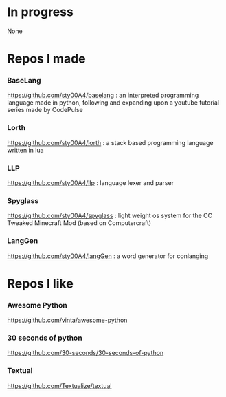 # In progress

None

# Repos I made

### BaseLang
https://github.com/sty00A4/baselang
: an interpreted programming language made in python, following and expanding upon a youtube tutorial series made by CodePulse

### Lorth
https://github.com/sty00A4/lorth
: a stack based programming language written in lua

### LLP
https://github.com/sty00A4/llp
: language lexer and parser

### Spyglass
https://github.com/sty00A4/spyglass
: light weight os system for the CC Tweaked Minecraft Mod (based on Computercraft)

### LangGen
https://github.com/sty00A4/langGen
: a word generator for conlanging

# Repos I like

### Awesome Python
https://github.com/vinta/awesome-python
### 30 seconds of python
https://github.com/30-seconds/30-seconds-of-python
### Textual
https://github.com/Textualize/textual
